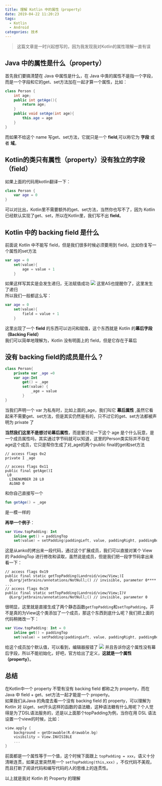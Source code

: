 ```yaml
---
title: 理解 Kotlin 中的属性（property）
date: 2019-04-22 11:20:23
tags:
  - Kotlin
  - Android
categories: 技术
---
```


> 这篇文章是一时兴起想写的，因为我发现我对Kotlin的属性理解一直有误

<!--more-->

## Java 中的属性是什么（property）
首先我们要搞清楚在 Java 中属性是什么，在 Java 中类的属性不是指一个字段，而是一个字段和它的get、set方法加在一起才算一个属性，比如：

```java
class Person {
    int age;
    public int getAge(){
        return age;
    }
    public void setAge(int age){
        this.age = age
    }
}
```

而如果不给这个 name 写get、set方法，它就只是一个 **field**,可以称它为 **字段** 或者 **域**。

## Kotlin的类只有属性（property）没有独立的字段（field）
如果上面的代码用kotlin翻译一下：

```kotlin
class Person {
    var age = 0
}
```

可以对比出，Kotlin里不需要额外的get、set方法，当然你也写不了，因为 Kotlin 已经默认实现了get、set，所以在Kotlin里，我们写不出 **field**。

## Kotlin 中的 backing field 是什么
前面说 Kotlin 中不能写 field，但是我们很多时候必须要用到 field，比如你复写一个属性的set方法

```kotlin
var age = 0
    set(value){
        age = value + 1
    }
```

如果这样写其实是会发生递归，无法赋值成功
![](https://user-gold-cdn.xitu.io/2019/4/12/16a0f72d171968dc?imageslim)
这里AS也提醒你了，这里发生了递归  
所以我们一般都这么写：
```kotlin
var age = 0
    set(value){
        field = value + 1
    }
```
这里出现了一个 **field** 的东西可以访问和赋值，这个东西就是 Kotlin 的**幕后字段（Backing Field）**  
我们可以简单地理解为，Kotlin 没有明面上的 field，但是它存在于幕后

## 没有 backing field的成员是什么？

```kotlin
class Person{
    private var _age =0
    var age:Int
        get() = _age
        set(value) {
            _age = value
        }
}
```

当我们声明一个 var 为私有时，比如上面的_age，我们叫它 **幕后属性** ,虽然它看起来不需要get、set方法，但是其实仍然是有的，只不过它的get、set方法都被声明为 private 了

**当然我们这里不是想讨论幕后属性**，而是要讨论一下这个 age 是个什么玩意，是一个成员属性吗，其实通过字节码就可以知道，这里的Person类实际并不存在age这个成员，它只是帮你生成了对_age的两个public final的get和set方法

```
// access flags 0x2
private I _age

// access flags 0x11
public final getAge()I
 L0
  LINENUMBER 28 L0
  ALOAD 0
```
和你自己直接写一个

```kotlin
fun getAge() = _age
```
是一模一样的  

**再举一个例子**：

```kotlin
var View.topPadding: Int
    inline get() = paddingTop
    set(value) = setPadding(paddingLeft, value, paddingRight, paddingBottom)
```

这是从anko的拷出来一段代码，通过这个扩展成员，我们可以直接对某个 View 的 PaddingTop 进行修改和读取，虽然说是成员，但是我们把一段字节码拿出来看一下：

```
// access flags 0x19
public final static getTopPadding(Landroid/view/View;)I
  @Lorg/jetbrains/annotations/NotNull;() // invisible, parameter 0****
...
// access flags 0x19
public final static setTopPadding(Landroid/view/View;I)V
  @Lorg/jetbrains/annotations/NotNull;() // invisible, parameter 0
```

很明显，这里就是直接生成了两个静态函数`getTopPadding`和`setTopPadding`，并不是真的为View这个类添加了一个成员，那这个东西到底什么呢？我们把上面的代码稍微改一下：

```kotlin
var View.topPadding: Int = 0 
    inline get() = paddingTop
    set(value) = setPadding(paddingLeft, value, paddingRight, paddingBottom)
```

给这个成员加个默认值，可以看到，编辑器报错了
![](https://user-gold-cdn.xitu.io/2019/4/12/16a0fd7357d4602a?w=1322&h=124&f=png&s=38998)
并且告诉你这个属性没有幕后字段，所以不能初始化，好吧，官方给出了定义，**这就是一个属性（property）**。  

## 总结
在Kotlin中一个 property 不管有没有 backing field 都称之为 property，而在 Java 中 field + get、set方法一起才能是一个 property。  
如果我们从Java 的角度去看一个没有 backing field 的 property，可以理解为 Kotlin 对 以get、set开头这样的函数的语法糖，这种语法糖有什么用呢？个人觉得是为了DSL语法服务的，还是以上面那个topPadding为例，当你在用 DSL 语法设置一个view的时候，比如：

```kotlin
view.apply {
    background = getDrawable(R.drawable.bg)
    visibility = View.INVISIBLE
    ...
}
```
前面都是一个属性等于一个值，这个时候下面跟上 `topPadding = xxx`，语义十分清晰连贯，如果这里突然用一个 `setTopPadding(this,xxx)` ，不仅代码不美观，而且打断了阅读代码和编写代码的人的思维上的连贯性。

以上就是我对 Kotlin 的 Property 的理解